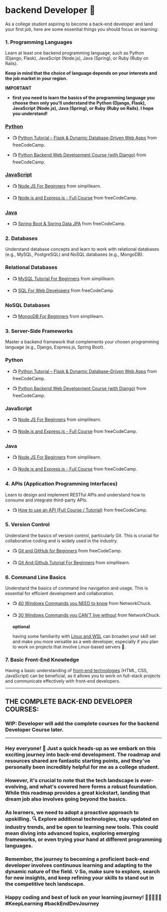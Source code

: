 # backend Developer 🚀

As a college student aspiring to become a back-end developer and land your first job, here are some essential things you should focus on learning:

### 1. **Programming Languages**

Learn at least one backend programming language, such as Python (Django, Flask), JavaScript (Node.js), Java (Spring), or Ruby (Ruby on Rails).

**Keep in mind that the choice of language depends on your interests and the job market in your region.**

**IMPORTANT**

- **first you need to learn the basics of the programming language you choose then only you'll understand the Python (Django, Flask), JavaScript (Node.js), Java (Spring), or Ruby (Ruby on Rails). I hope you understand!**

### [Python](https://youtu.be/cBOcsayH4bY?feature=shared)

- 📺 [Python Tutorial – Flask & Dynamic Database-Driven Web Apps](https://youtu.be/yBDHkveJUf4?feature=shared) from freeCodeCamp.

- 📺 [Python Backend Web Development Course (with Django)](https://youtu.be/jBzwzrDvZ18?feature=shared) from freeCodeCamp.

### [JavaScript](https://www.youtube.com/live/R81DdtlPrqU?feature=shared)

- 📺 [Node JS For Beginners](https://youtu.be/5b2VtgR2ULA?feature=shared) from simplilearn.

- 📺 [Node.js and Express.js - Full Course](https://youtu.be/Oe421EPjeBE?feature=shared) from freeCodeCamp.

### [Java](https://youtu.be/A74TOX803D0?feature=shared)

- 📺 [Spring Boot & Spring Data JPA](https://youtu.be/5rNk7m_zlAg?feature=shared) from freeCodeCamp.

### 2. **Databases**

Understand database concepts and learn to work with relational databases (e.g., MySQL, PostgreSQL) and NoSQL databases (e.g., MongoDB).

### Relational Databases

- 📺 [MySQL Tutorial For Beginners](https://youtu.be/SycDH3NSJUU?feature=shared) from simplilearn.

- 📺 [SQL For Web Developers](https://youtu.be/KBDSJU3cGkc?feature=shared) from freeCodeCamp.

### NoSQL Databases

- 📺 [MongoDB For Beginners](https://youtu.be/8eJJe4Slnik?feature=shared) from simplilearn.

### 3. **Server-Side Frameworks**

Master a backend framework that complements your chosen programming language (e.g., Django, Express.js, Spring Boot).

### Python

- 📺 [Python Tutorial – Flask & Dynamic Database-Driven Web Apps](https://youtu.be/yBDHkveJUf4?feature=shared) from freeCodeCamp.

- 📺 [Python Backend Web Development Course (with Django)](https://youtu.be/jBzwzrDvZ18?feature=shared) from freeCodeCamp.

### JavaScript

- 📺 [Node JS For Beginners](https://youtu.be/5b2VtgR2ULA?feature=shared) from simplilearn.

- 📺 [Node.js and Express.js - Full Course](https://youtu.be/Oe421EPjeBE?feature=shared) from freeCodeCamp.

### Java

- 📺 [Node JS For Beginners](https://youtu.be/5b2VtgR2ULA?feature=shared) from simplilearn.

- 📺 [Node.js and Express.js - Full Course](https://youtu.be/Oe421EPjeBE?feature=shared) from freeCodeCamp.

### 4. **APIs (Application Programming Interfaces)**

Learn to design and implement RESTful APIs and understand how to consume and integrate third-party APIs.

- 📺 [How to use an API (Full Course / Tutorial)](https://youtu.be/WXsD0ZgxjRw?feature=shared) from freeCodeCamp.

### 5. **Version Control**

Understand the basics of version control, particularly Git. This is crucial for collaborative coding and is widely used in the industry.

- 📺 [Git and GitHub for Beginners](https://youtu.be/RGOj5yH7evk?feature=shared) from freeCodeCamp.

- 📺 [Git And Github Tutorial For Beginners](https://www.youtube.com/watch?v=ev_byvSWvr0&list=PLEiEAq2VkUUJs7lyLgSsRlnd9syrFBzSM) from simplilearn.

### 6. **Command Line Basics**

Understand the basics of command line navigation and usage. This is essential for efficient development and collaboration.

- 📺 [40 Windows Commands you NEED to know](https://youtu.be/Jfvg3CS1X3A?feature=shared) from NetworkChuck.

- 📺 [30 Windows Commands you CAN’T live without](https://youtu.be/prVHU1fLR20?feature=shared) from NetworkChuck.

  **optional**

  having some familiarity with [Linux and WSL](https://drive.google.com/file/d/1elJs3JbKsH9ZyoRl5rhQyWV5dwWpwSBY/view?usp=sharing) can broaden your skill set and make you more versatile as a web developer, especially if you plan to work on projects that involve Linux-based servers 🐧.

### 7. **Basic Front-End Knowledge**

Having a basic understanding of [front-end technologies](https://github.com/GunaPalanivel/Placement-Assistance/blob/main/Software%20Development/Frontend.md) (HTML, CSS, JavaScript) can be beneficial, as it allows you to work on full-stack projects and communicate effectively with front-end developers.

---

## THE COMPLETE BACK-END DEVELOPER COURSES:

### WIP: Developer will add the complete courses for the backend Developer Course later.

---

### Hey everyone! 👋 Just a quick heads-up as we embark on this exciting journey into back-end development. The roadmap and resources shared are fantastic starting points, and they've personally been incredibly helpful for me as a college student.

### However, it's crucial to note that the tech landscape is ever-evolving, and what's covered here forms a robust foundation. While this roadmap provides a great kickstart, landing that dream job also involves going beyond the basics.

### As learners, we need to adopt a proactive approach to upskilling. 🔍 Explore additional technologies, stay updated on industry trends, and be open to learning new tools. This could mean diving into advanced topics, exploring emerging frameworks, or even trying your hand at different programming languages.

### Remember, the journey to becoming a proficient back-end developer involves continuous learning and adapting to the dynamic nature of the field. 💡 So, make sure to explore, search for new insights, and keep refining your skills to stand out in the competitive tech landscape.

### Happy coding and best of luck on your learning journey! 🚀👩‍💻👨‍💻 #KeepLearning #backEndDevJourney
